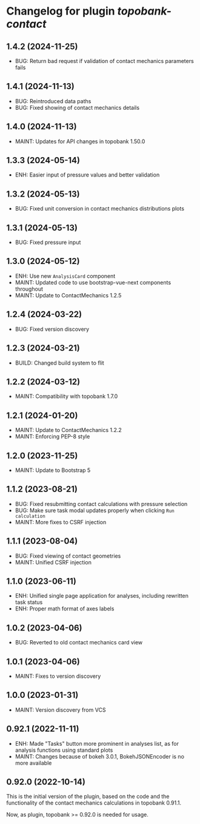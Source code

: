 # Changelog for plugin *topobank-contact*

## 1.4.2 (2024-11-25)

- BUG: Return bad request if validation of contact mechanics parameters fails

## 1.4.1 (2024-11-13)

- BUG: Reintroduced data paths
- BUG: Fixed showing of contact mechanics details

## 1.4.0 (2024-11-13)

- MAINT: Updates for API changes in topobank 1.50.0

## 1.3.3 (2024-05-14)

- ENH: Easier input of pressure values and better validation

## 1.3.2 (2024-05-13)

- BUG: Fixed unit conversion in contact mechanics distributions plots

## 1.3.1 (2024-05-13)

- BUG: Fixed pressure input

## 1.3.0 (2024-05-12)

- ENH: Use new `AnalysisCard` component
- MAINT: Updated code to use bootstrap-vue-next components throughout
- MAINT: Update to ContactMechanics 1.2.5

## 1.2.4 (2024-03-22)
 
- BUG: Fixed version discovery

## 1.2.3 (2024-03-21)

- BUILD: Changed build system to flit

## 1.2.2 (2024-03-12)

- MAINT: Compatibility with topobank 1.7.0

## 1.2.1 (2024-01-20)

- MAINT: Update to ContactMechanics 1.2.2
- MAINT: Enforcing PEP-8 style

## 1.2.0 (2023-11-25)

- MAINT: Update to Bootstrap 5

## 1.1.2 (2023-08-21)

- BUG: Fixed resubmitting contact calculations with pressure selection
- BUG: Make sure task modal updates properly when clicking `Run calculation`
- MAINT: More fixes to CSRF injection

## 1.1.1 (2023-08-04)

- BUG: Fixed viewing of contact geometries
- MAINT: Unified CSRF injection

## 1.1.0 (2023-06-11)

- ENH: Unified single page application for analyses, including rewritten
  task status
- ENH: Proper math format of axes labels

## 1.0.2 (2023-04-06)

- BUG: Reverted to old contact mechanics card view

## 1.0.1 (2023-04-06)

- MAINT: Fixes to version discovery

## 1.0.0 (2023-01-31)

- MAINT: Version discovery from VCS

## 0.92.1 (2022-11-11)

- ENH: Made "Tasks" button more prominent in analyses list,
  as for analysis functions using standard plots
- MAINT: Changes because of bokeh 3.0.1, BokehJSONEncoder
  is no more available

## 0.92.0 (2022-10-14)

This is the initial version of the plugin, based on
the code and the functionality of the contact
mechanics calculations in topobank 0.91.1.

Now, as plugin, topobank >= 0.92.0 is needed for usage.
